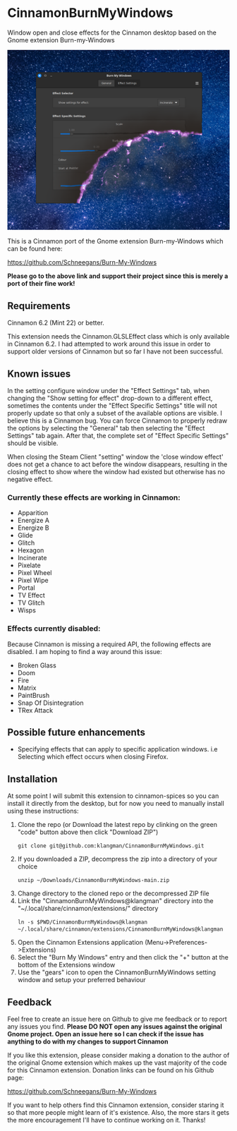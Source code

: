 # CinnamonBurnMyWindows

Window open and close effects for the Cinnamon desktop based on the Gnome extension Burn-my-Windows

![screen shot](CinnamonBurnMyWindows@klangman/screenshot.png)

This is a Cinnamon port of the Gnome extension Burn-my-Windows which can be found here: 

https://github.com/Schneegans/Burn-My-Windows

**Please go to the above link and support their project since this is merely a port of their fine work!**

## Requirements

Cinnamon 6.2 (Mint 22) or better. 

This extension needs the Cinnamon.GLSLEffect class which is only available in Cinnamon 6.2. I had attempted to work around this issue in order to support older versions of Cinnamon but so far I have not been successful.

## Known issues

In the setting configure window under the "Effect Settings" tab, when changing the "Show setting for effect" drop-down to a different effect, sometimes the contents under the "Effect Specific Settings" title will not properly update so that only a subset of the available options are visible. I believe this is a Cinnamon bug. You can force Cinnamon to properly redraw the options by selecting the "General" tab then selecting the "Effect Settings" tab again. After that, the complete set of "Effect Specific Settings" should be visible.

When closing the Steam Client "setting" window the 'close window effect' does not get a chance to act before the window disappears, resulting in the closing effect to show where the window had existed but otherwise has no negative effect.

### Currently these effects are working in Cinnamon:

- Apparition
- Energize A
- Energize B
- Glide
- Glitch
- Hexagon
- Incinerate
- Pixelate
- Pixel Wheel
- Pixel Wipe
- Portal
- TV Effect
- TV Glitch
- Wisps

### Effects currently disabled:

Because Cinnamon is missing a required API, the following effects are disabled. I am hoping to find a way around this issue:

- Broken Glass
- Doom
- Fire
- Matrix
- PaintBrush
- Snap Of Disintegration
- TRex Attack

## Possible future enhancements

- Specifying effects that can apply to specific application windows. i.e Selecting which effect occurs when closing Firefox.

## Installation

At some point I will submit this extension to cinnamon-spices so you can install it directly from the desktop, but for now you need to manually install using these instructions:

1. Clone the repo (or Download the latest repo by clinking on the green "code" button above then click "Download ZIP")
    ```
    git clone git@github.com:klangman/CinnamonBurnMyWindows.git
    ```
2. If you downloaded a ZIP, decompress the zip into a directory of your choice
    ```
    unzip ~/Downloads/CinnamonBurnMyWindows-main.zip
    ```
3. Change directory to the cloned repo or the decompressed ZIP file
4. Link the "CinnamonBurnMyWindows@klangman" directory into the "~/.local/share/cinnamon/extensions/" directory
    ```
    ln -s $PWD/CinnamonBurnMyWindows@klangman ~/.local/share/cinnamon/extensions/CinnamonBurnMyWindows@klangman
    ```
5. Open the Cinnamon Extensions application (Menu->Preferences->Extensions)
6. Select the "Burn My Windows" entry and then click the "+" button at the bottom of the Extensions window
7. Use the "gears" icon to open the CinnamonBurnMyWindows setting window and setup your preferred behaviour

## Feedback

Feel free to create an issue here on Github to give me feedback or to report any issues you find. 
**Please DO NOT open any issues against the original Gnome project. Open an issue here so I can check if the issue has anything to do with my changes to support Cinnamon**

If you like this extension, please consider making a donation to the author of the original Gnome extension which makes up the vast majority of the code for this Cinnamon extension. Donation links can be found on his Github page:
 
https://github.com/Schneegans/Burn-My-Windows

If you want to help others find this Cinnamon extension, consider staring it so that more people might learn of it's existence.
Also, the more stars it gets the more encouragement I'll have to continue working on it.
Thanks!

